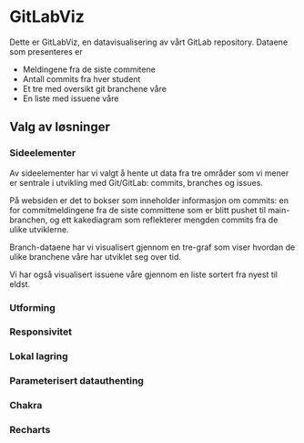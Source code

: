 # GitLabViz

Dette er GitLabViz, en datavisualisering av vårt GitLab repository. Dataene som presenteres er

- Meldingene fra de siste commitene
- Antall commits fra hver student
- Et tre med oversikt git branchene våre
- En liste med issuene våre

## Valg av løsninger

### Sideelementer

Av sideelementer har vi valgt å hente ut data fra tre områder som vi mener er sentrale i utvikling med Git/GitLab: commits, branches og issues.

På websiden er det to bokser som inneholder informasjon om commits: en for commitmeldingene fra de siste committene som er blitt pushet til main-branchen, og ett kakediagram som reflekterer mengden commits fra de ulike utviklerne.

Branch-dataene har vi visualisert gjennom en tre-graf som viser hvordan de ulike branchene våre har utviklet seg over tid.

Vi har også visualisert issuene våre gjennom en liste sortert fra nyest til eldst.

### Utforming

### Responsivitet

### Lokal lagring

### Parameterisert datauthenting

### Chakra

### Recharts
